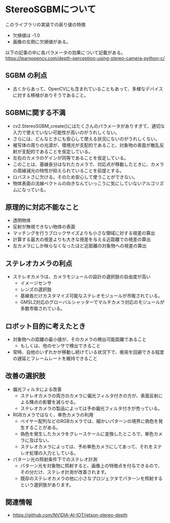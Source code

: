 # StereoSGBMについて
このライブラリの実装での戻り値の特徴
- 欠損値は -1.0
- 画像の左側に欠損値がある。


以下の記事の中に各パラメータの効果について記載がある。
https://learnopencv.com/depth-perception-using-stereo-camera-python-c/

## SGBM の利点
- 古くからあって、OpenCVにも含まれていることもあって、多様なデバイスに対する移植がありそうであること。

## SGBMに関する不満
- cv2.StereoSGBM_create()にはたくさんのパラメータがありすぎて、適切な入力で使えていない可能性が高いのがうれしくない。
- さらには、どんなときにも安心して使える状況にないのがうれしくない。
- 被写体の周りの光源が、環境光が支配的であること、対象物の表面が散乱反射が支配的であることを仮定している。
- 左右のカメラのゲインが同等であることを仮定している。
- このことは、基線長分はなれたカメラで、対応点が移動したときに、カメラの周縁減光の特性が抑えられていることを前提とする。
- ロバストさに欠ける。そのため安心して使うことができない。
- 物体表面の法線ベクトルの向きなんていっこうに気にしていないアルゴリズムになっている。

## 原理的に対応不能なこと
- 透明物体
- 反射が無視できない物体の表面
- マッチングを行うブロックサイズよりも小さな領域に対する視差の算出
- 計算する最大の視差よりも大きな視差を与える近距離での視差の算出
- 左カメラにしか映らなくなったほど近距離の対象物への視差の算出

## ステレオカメラの利点
- ステレオカメラは、カメラモジュールの設計の選択肢の自由度が高い
  - イメージセンサ
  - レンズの選択肢
  - 基線長だけカスタマイズ可能なステレオモジュールが市販されている。
  - GMSL2対応のグローバルシャッターでマルチカメラ対応のモジュールが多数市販されている。


## ロボット目的に考えたとき
- 対象物への距離の最小値が、そのカメラの検出可能距離であること
  - もしくは、他のセンサで検出できること
- 常時、自他のいずれかが移動し続けている状況下で、衝突を回避できる程度の遅延とフレームレートを維持できること 

## 改善の選択肢
- 偏光フィルタによる改善
  - ステレオカメラの両方のカメラに偏光フィルタ付きの方が、表面反射による輝点の影響を減らせる。
  - ステレオカメラの製品によっては予め偏光フィルタ付きが売っている。
- RGBカメラではなく、単色カメラの利用
  - ベイヤー配列などのRGBカメラでは、細かいパターンの境界に偽色を発生することがある。
  - 偽色を発生したカメラをグレースケールに変換したところで、単色カメラに及ばない。
  - ステレオカメラによっては、予め単色カメラにしてあって、それをステレオ処理の入力としている。
- パターン光の照射条件下でのステレオ計測
  - パターン光を対象物に照射すると、画像上の特徴点を付与できるので、その分だけ、ステレオ計測が改善されます。
  - 既存のステレオカメラの他に小さなプロジェクタでパターンを照射するという選択肢があります。



## 関連情報
- https://github.com/NVIDIA-AI-IOT/jetson-stereo-depth
